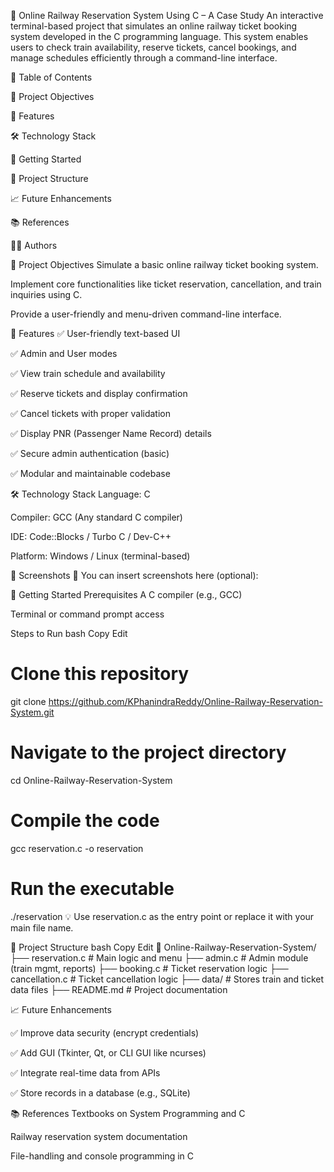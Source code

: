 🚆 Online Railway Reservation System Using C – A Case Study
An interactive terminal-based project that simulates an online railway ticket booking system developed in the C programming language. This system enables users to check train availability, reserve tickets, cancel bookings, and manage schedules efficiently through a command-line interface.

📌 Table of Contents

🎯 Project Objectives

🔧 Features

🛠️ Technology Stack

🚀 Getting Started

📂 Project Structure

📈 Future Enhancements

📚 References

🧑‍💻 Authors

🎯 Project Objectives
Simulate a basic online railway ticket booking system.

Implement core functionalities like ticket reservation, cancellation, and train inquiries using C.

Provide a user-friendly and menu-driven command-line interface.

🔧 Features
✅ User-friendly text-based UI

✅ Admin and User modes

✅ View train schedule and availability

✅ Reserve tickets and display confirmation

✅ Cancel tickets with proper validation

✅ Display PNR (Passenger Name Record) details

✅ Secure admin authentication (basic)

✅ Modular and maintainable codebase


🛠️ Technology Stack
Language: C

Compiler: GCC (Any standard C compiler)

IDE: Code::Blocks / Turbo C / Dev-C++

Platform: Windows / Linux (terminal-based)

📸 Screenshots
📌 You can insert screenshots here (optional):

🚀 Getting Started
Prerequisites
A C compiler (e.g., GCC)

Terminal or command prompt access

Steps to Run
bash
Copy
Edit
# Clone this repository
git clone https://github.com/KPhanindraReddy/Online-Railway-Reservation-System.git

# Navigate to the project directory
cd Online-Railway-Reservation-System

# Compile the code
gcc reservation.c -o reservation

# Run the executable
./reservation
💡 Use reservation.c as the entry point or replace it with your main file name.

📂 Project Structure
bash
Copy
Edit
📁 Online-Railway-Reservation-System/
├── reservation.c          # Main logic and menu
├── admin.c                # Admin module (train mgmt, reports)
├── booking.c              # Ticket reservation logic
├── cancellation.c         # Ticket cancellation logic
├── data/                  # Stores train and ticket data files
├── README.md              # Project documentation


📈 Future Enhancements

✅ Improve data security (encrypt credentials)

✅ Add GUI (Tkinter, Qt, or CLI GUI like ncurses)

✅ Integrate real-time data from APIs

✅ Store records in a database (e.g., SQLite)

📚 References
Textbooks on System Programming and C

Railway reservation system documentation

File-handling and console programming in C

